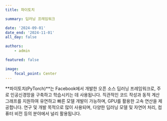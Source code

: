 ```yaml
---
title: 파이토치

summary: 딥러닝 프레임워크

date: '2024-09-01'
date_end: '2024-11-01'
all_day: false

authors:
    - admin

featured: false

image:
    focal_point: Center
---
```

**파이토치(PyTorch)**는 Facebook에서 개발한 오픈 소스 딥러닝 프레임워크로, 주로 인공신경망을 구축하고 학습시키는 데 사용됩니다. 직관적인 코드 작성과 동적 계산 그래프를 지원하여 유연하고 빠른 모델 개발이 가능하며, GPU를 활용한 고속 연산을 제공합니다. 연구 및 개발 목적으로 많이 사용되며, 다양한 딥러닝 모델 및 자연어 처리, 컴퓨터 비전 등의 분야에서 널리 활용됩니다.